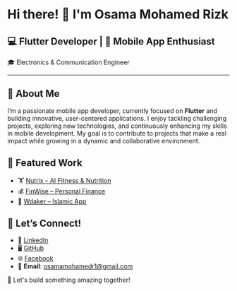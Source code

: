 # Hi there! 👋 I'm Osama Mohamed Rizk
## 💻 Flutter Developer | 📱 Mobile App Enthusiast  
🎓 Electronics & Communication Engineer  

---

## 🚀 About Me
I’m a passionate mobile app developer, currently focused on **Flutter** and building innovative, user-centered applications. I enjoy tackling challenging projects, exploring new technologies, and continuously enhancing my skills in mobile development. My goal is to contribute to projects that make a real impact while growing in a dynamic and collaborative environment.


## 🌟 Featured Work  
- 🏋️ [Nutrix – AI Fitness & Nutrition](https://github.com/osamamohamedr1/Nutrix-App_graduation-project)  
- 💰 [FinWise – Personal Finance](https://github.com/osamamohamedr1/fin-wise)  
- 🕌 [Wdaker – Islamic App](https://github.com/osamamohamedr1/islamic_app)  

## 👯 Let’s Connect!
- 💼 [LinkedIn](https://www.linkedin.com/in/osamamohamedr1/)
- 🖥️ [GitHub](https://github.com/osamamohamedr1)
- 🌐 [Facebook](https://www.facebook.com/osamamohamedr1)
- 📧 **Email**: osamamohamedr1@gmail.com



🌟 Let's build something amazing together!

